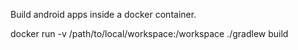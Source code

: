 Build android apps inside a docker container.

docker run -v /path/to/local/workspace:/workspace ./gradlew build
